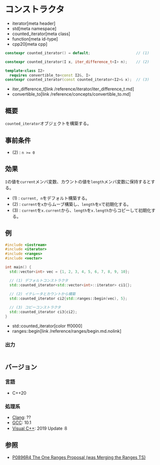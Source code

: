 # コンストラクタ
* iterator[meta header]
* std[meta namespace]
* counted_iterator[meta class]
* function[meta id-type]
* cpp20[meta cpp]

```cpp
constexpr counted_iterator() = default;                     // (1)

constexpr counted_iterator(I x, iter_difference_t<I> n);    // (2)

template<class I2>
  requires convertible_to<const I2&, I>
constexpr counted_iterator(const counted_iterator<I2>& x);  // (3)
```
* iter_difference_t[link /reference/iterator/iter_difference_t.md]
* convertible_to[link /reference/concepts/convertible_to.md]

## 概要

`counted_iterator`オブジェクトを構築する。

## 事前条件

- (2) : `n >= 0`

## 効果

`I`の値を`current`メンバ変数、カウントの値を`length`メンバ変数に保持するとする。

- (1) : `current, n`をデフォルト構築する。
- (2) : `current`を`x`からムーブ構築し、`length`を`n`で初期化する。
- (3) : `current`を`x.current`から、`length`を`x.length`からコピーして初期化する。

## 例
```cpp example
#include <iostream>
#include <iterator>
#include <ranges>
#include <vector>

int main() {
  std::vector<int> vec = {1, 2, 3, 4, 5, 6, 7, 8, 9, 10};

  // (1) デフォルトコンストラクタ
  std::counted_iterator<std::vector<int>::iterator> ci1{};
  
  // (2) イテレータとカウントから構築
  std::counted_iterator ci2{std::ranges::begin(vec), 5};

  // (3) コピーコンストラクタ
  std::counted_iterator ci3{ci2};
}
```
* std::counted_iterator[color ff0000]
* ranges::begin[link /reference/ranges/begin.md.nolink]

### 出力
```
```

## バージョン
### 言語
- C++20

### 処理系
- [Clang](/implementation.md#clang): ??
- [GCC](/implementation.md#gcc): 10.1
- [Visual C++](/implementation.md#visual_cpp): 2019 Update ８

## 参照
- [P0896R4 The One Ranges Proposal (was Merging the Ranges TS)](http://www.open-std.org/jtc1/sc22/wg21/docs/papers/2018/p0896r4.pdf)
